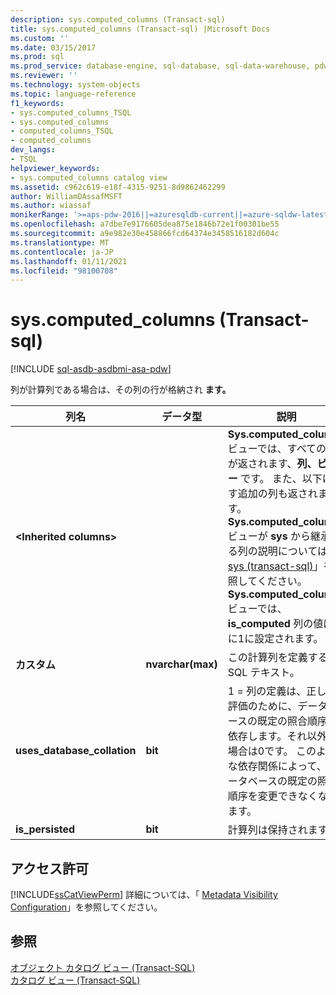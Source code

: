 ```yaml
---
description: sys.computed_columns (Transact-sql)
title: sys.computed_columns (Transact-sql) |Microsoft Docs
ms.custom: ''
ms.date: 03/15/2017
ms.prod: sql
ms.prod_service: database-engine, sql-database, sql-data-warehouse, pdw
ms.reviewer: ''
ms.technology: system-objects
ms.topic: language-reference
f1_keywords:
- sys.computed_columns_TSQL
- sys.computed_columns
- computed_columns_TSQL
- computed_columns
dev_langs:
- TSQL
helpviewer_keywords:
- sys.computed_columns catalog view
ms.assetid: c962c619-e18f-4315-9251-8d9862462299
author: WilliamDAssafMSFT
ms.author: wiassaf
monikerRange: '>=aps-pdw-2016||=azuresqldb-current||=azure-sqldw-latest||>=sql-server-2016||>=sql-server-linux-2017||=azuresqldb-mi-current'
ms.openlocfilehash: a7dbe7e9176605dea875e1846b72e1f00301be55
ms.sourcegitcommit: a9e982e30e458866fcd64374e3458516182d604c
ms.translationtype: MT
ms.contentlocale: ja-JP
ms.lasthandoff: 01/11/2021
ms.locfileid: "98100708"
---
```

# <a name="syscomputed_columns-transact-sql"></a>sys.computed_columns (Transact-sql)
[!INCLUDE [sql-asdb-asdbmi-asa-pdw](../../includes/applies-to-version/sql-asdb-asdbmi-asa-pdw.md)]

  列が計算列である場合は、その列の行が格納され **ます。**  
  
|列名|データ型|説明|  
|-----------------|---------------|-----------------|  
|**\<Inherited columns>**||**Sys.computed_columns** ビューでは、すべての列が返されます、**列、ビュー** です。 また、以下に示す追加の列も返されます。 **Sys.computed_columns** ビューが **sys** から継承する列の説明については、「 [sys &#40;transact-sql&#41;](../../relational-databases/system-catalog-views/sys-columns-transact-sql.md)」を参照してください。 **Sys.computed_columns** ビューでは、 **is_computed** 列の値は常に1に設定されます。|  
|**カスタム**|**nvarchar(max)**|この計算列を定義する SQL テキスト。|  
|**uses_database_collation**|**bit**|1 = 列の定義は、正しい評価のために、データベースの既定の照合順序に依存します。それ以外の場合は0です。 このような依存関係によって、データベースの既定の照合順序を変更できなくなります。|  
|**is_persisted**|**bit**|計算列は保持されます。|  
  
## <a name="permissions"></a>アクセス許可  
 [!INCLUDE[ssCatViewPerm](../../includes/sscatviewperm-md.md)] 詳細については、「 [Metadata Visibility Configuration](../../relational-databases/security/metadata-visibility-configuration.md)」を参照してください。  
  
## <a name="see-also"></a>参照  
 [オブジェクト カタログ ビュー &#40;Transact-SQL&#41;](../../relational-databases/system-catalog-views/object-catalog-views-transact-sql.md)   
 [カタログ ビュー &#40;Transact-SQL&#41;](../../relational-databases/system-catalog-views/catalog-views-transact-sql.md)  
  
  

